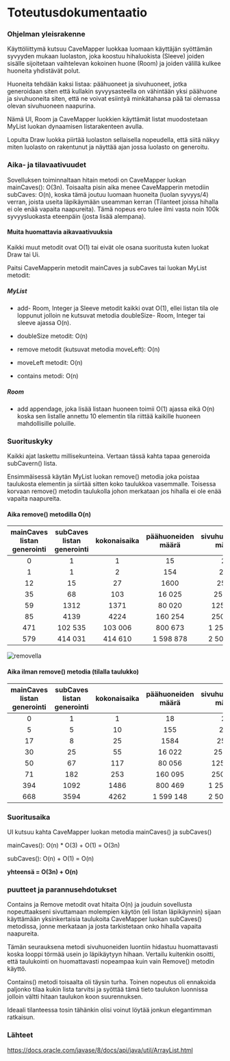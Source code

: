 # Toteutusdokumentaatio

### Ohjelman yleisrakenne
Käyttöliittymä kutsuu CaveMapper luokkaa luomaan käyttäjän syöttämän syvyyden mukaan luolaston, joka koostuu hihaluokista (Sleeve) joiden sisälle sijoitetaan vaihtelevan kokoinen huone (Room) ja joiden välillä kulkee huoneita yhdistävät polut.

Huoneita tehdään kaksi listaa: päähuoneet ja sivuhuoneet, jotka generoidaan siten että kullakin syvyysasteella on vähintään yksi päähuone ja sivuhuoneita siten, että ne voivat esiintyä minkätahansa pää tai olemassa olevan sivuhuoneen naapurina.

Nämä UI, Room ja CaveMapper luokkien käyttämät listat muodostetaan MyList luokan dynaamisen listarakenteen avulla.

Lopulta Draw luokka piirtää luolaston sellaisella nopeudella, että siitä näkyy miten luolasto on rakentunut ja näyttää ajan jossa luolasto on generoitu.

### Aika- ja tilavaativuudet
Sovelluksen toiminnaltaan hitain metodi on CaveMapper luokan mainCaves(): O(3n).
Toisaalta pisin aika menee CaveMapperin metodiin subCaves: O(n), koska tämä joutuu luomaan huoneita (luolan syvyys/4) verran, joista useita läpikäymään useamman kerran (Tilanteet joissa hihalla ei ole enää vapaita naapureita).
Tämä nopeus ero tulee ilmi vasta noin 100k syvyysluokasta eteenpäin (josta lisää alempana).

#### Muita huomattavia aikavaativuuksia
Kaikki muut metodit ovat O(1) tai eivät ole osana suoritusta kuten luokat Draw tai Ui.

Paitsi CaveMapperin metodit mainCaves ja subCaves tai luokan MyList metodit:
##### MyList
- add- Room, Integer ja Sleeve metodit kaikki ovat O(1), ellei listan tila ole loppunut jolloin ne kutsuvat metodia 
doubleSize- Room, Integer tai sleeve ajassa O(n).

- doubleSize metodit: O(n)

- remove metodit (kutsuvat metodia moveLeft): O(n)

- moveLeft metodit: O(n)

- contains metodi: O(n)

##### Room
- add appendage, joka lisää listaan huoneen toimii O(1) ajassa eikä O(n) koska sen listalle annettu 10 elementin tila 
  riittää kaikille huoneen mahdollisille poluille.

### Suorituskyky
Kaikki ajat laskettu millisekunteina.
Vertaan tässä kahta tapaa generoida subCavern() lista.

Ensimmäisessä käytän MyList luokan remove() metodia joka poistaa taulukosta elementin ja siirtää sitten koko taulukkoa vasemmalle.
Toisessa korvaan remove() metodin taulukolla johon merkataan jos hihalla ei ole enää vapaita naapureita.

#### Aika remove() metodilla O(n)
|mainCaves listan generointi| subCaves listan generointi | kokonaisaika | päähuoneiden määrä | sivuhuoneiden määrä | syvyys |
|:---:|:---:|:---:|:---:|:---:|:---:|
| 0 | 1 | 1 | 15 | 25 | 100 |
| 1 | 1 | 2 | 154 | 250  | 1k |
| 12 | 15 | 27 | 1600 | 2500 | 10k |
| 35 | 68 | 103 | 16 025 | 25 000 | 100k |
| 59 | 1312 | 1371 | 80 020 | 125 000 | 500k |
| 85 | 4139 | 4224 | 160 254 | 250 000 | 1mil |
| 471 | 102 535 | 103 006 | 800 673 | 1 250 000 | 5mil |
| 579 | 414 031 | 414 610 | 1 598 878 | 2 500 000 | 10mil |

![removella](dokumentaatio/kuvat/removella)

#### Aika ilman remove() metodia (tilalla taulukko)
|mainCaves listan generointi| subCaves listan generointi | kokonaisaika | päähuoneiden määrä | sivuhuoneiden määrä | syvyys |
|:---:|:---:|:---:|:---:|:---:|:---:|
| 0 | 1 | 1 | 18 | 25 | 100 |
| 5 | 5 | 10 | 155 | 250  | 1k |
| 17 | 8 | 25 | 1584 | 2500 | 10k |
| 30 | 25 | 55 | 16 022 | 25 000 | 100k |
| 50 | 67 | 117 | 80 056 | 125 000 | 500k |
| 71 | 182 | 253 | 160 095 | 250 000 | 1mil |
| 394 | 1092 | 1486 | 800 469 | 1 250 000 | 5mil |
| 668 | 3594 | 4262 | 1 599 148 | 2 500 000 | 10mil |

### Suoritusaika

UI kutsuu kahta CaveMapper luokan metodia mainCaves() ja subCaves()

mainCaves(): O(n) * O(3) + O(1) = O(3n)

subCaves(): O(n) + O(1) = O(n)

**yhteensä = O(3n) + O(n)**

### puutteet ja parannusehdotukset
Contains ja Remove metodit ovat hitaita O(n) ja jouduin sovellusta nopeuttaakseni sivuttamaan molempien käytön (eli listan läpikäynnin) sijaan käyttämään yksinkertaisia taulukoita CaveMapper luokan subCaves() metodissa, jonne merkataan ja josta tarkistetaan onko hihalla vapaita naapureita.

Tämän seurauksena metodi sivuhuoneiden luontiin hidastuu huomattavasti koska looppi törmää usein jo läpikäytyyn hihaan.
Vertailu kuitenkin osoitti, että taulukointi on huomattavasti nopeampaa kuin vain Remove() metodin käyttö.

Contains() metodi toisaalta oli täysin turha.
Toinen nopeutus oli ennakoida paljonko tilaa kukin lista tarvitsi ja syöttää tämä tieto taulukon luonnissa jolloin vältti hitaan taulukon koon suurennuksen. 

Ideaali tilanteessa tosin tähänkin olisi voinut löytää jonkun elegantimman ratkaisun.

### Lähteet

https://docs.oracle.com/javase/8/docs/api/java/util/ArrayList.html
